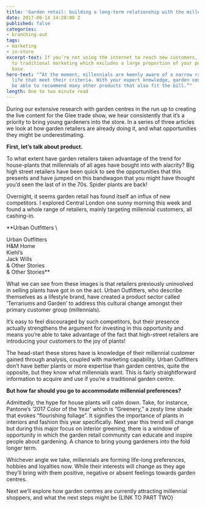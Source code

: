 ```yaml
---
title: 'Garden retail: building a long-term relationship with the millennial customer'
date: 2017-06-14 14:28:00 Z
published: false
categories:
- branching-out
tags:
- marketing
- in-store
excerpt-text: If you’re not using the internet to reach new customers, you’re limited
  to traditional marketing which excludes a large proportion of your potential customer
  base.
hero-text: "“At the moment, millennials are keenly aware of a narrow range of plant
  life that meet their criteria. With your expert knowledge, garden centres should
  be able to recommend many other products that also fit the bill.”"
length: One to two minute read
---
```


During our extensive research with garden centres in the run up to creating the live content for the Glee trade show, we hear consistently that it’s a priority to bring young gardeners into the store. In a series of three articles we look at how garden retailers are already doing it, and what opportunities they might be underestimating.

**First, let’s talk about product.**

To what extent have garden retailers taken advantage of the trend for house-plants that millennials of all ages have bought into with alacrity? Big high street retailers have been quick to see the opportunities that this presents and have jumped on this bandwagon that you might have thought you’d seen the last of in the 70s. Spider plants are back!

Overnight, it seems garden retail has found itself an influx of new competitors. I explored Central London one sunny morning this week and found a whole range of retailers, mainly targeting millennial customers, all cashing-in.

**Urban Outfitters
\

Urban Outfitters
\
H&M Home
\
Kiehl’s
\
Jack Wills
\
\& Other Stories
\
\& Other Stories**

What we can see from these images is that retailers previously uninvolved in selling plants have got in on the act. Urban Outfitters, who describe themselves as a lifestyle brand, have created a product sector called ‘Terrariums and Garden’ to address this cultural change amongst their primary customer group (millennials).

It’s easy to feel discouraged by such competitors, but their presence actually strengthens the argument for investing in this opportunity and means you’re able to take advantage of the fact that high-street retailers are introducing your customers to the joy of plants!

The head-start these stores have is knowledge of their millennial customer gained through analysis, coupled with marketing capability. Urban Outfitters don’t have better plants or more expertise than garden centres, quite the opposite, but they know what millennials want. This is fairly straightforward information to acquire and use if you’re a traditional garden centre.

**But how far should you go to accommodate millennial preferences?**

Admittedly, the hype for house plants will calm down. Take, for instance, Pantone’s ‘2017 Color of the Year’ which is “Greenery,” a zesty lime shade that evokes “flourishing foliage”. It signifies the importance of plants in interiors and fashion this year specifically. Next year this trend will change but during this major focus on interior greening, there is a window of opportunity in which the garden retail community can educate and inspire people about gardening. A chance to bring young gardeners into the fold longer term.

Whichever angle we take, millennials are forming life-long preferences, hobbies and loyalties now. While their interests will change as they age they’ll bring with them positive, negative or absent feelings towards garden centres.

Next we’ll explore how garden centres are currently attracting millennial shoppers, and what the next steps might be {LINK TO PART TWO}